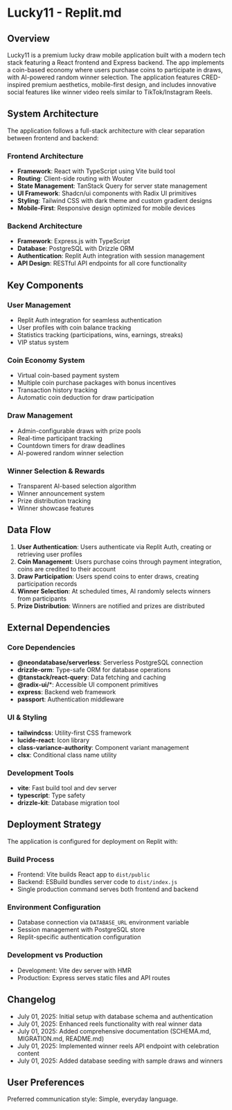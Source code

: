 # Lucky11 - Replit.md

## Overview

Lucky11 is a premium lucky draw mobile application built with a modern tech stack featuring a React frontend and Express backend. The app implements a coin-based economy where users purchase coins to participate in draws, with AI-powered random winner selection. The application features CRED-inspired premium aesthetics, mobile-first design, and includes innovative social features like winner video reels similar to TikTok/Instagram Reels.

## System Architecture

The application follows a full-stack architecture with clear separation between frontend and backend:

### Frontend Architecture
- **Framework**: React with TypeScript using Vite build tool
- **Routing**: Client-side routing with Wouter
- **State Management**: TanStack Query for server state management
- **UI Framework**: Shadcn/ui components with Radix UI primitives
- **Styling**: Tailwind CSS with dark theme and custom gradient designs
- **Mobile-First**: Responsive design optimized for mobile devices

### Backend Architecture
- **Framework**: Express.js with TypeScript
- **Database**: PostgreSQL with Drizzle ORM
- **Authentication**: Replit Auth integration with session management
- **API Design**: RESTful API endpoints for all core functionality

## Key Components

### User Management
- Replit Auth integration for seamless authentication
- User profiles with coin balance tracking
- Statistics tracking (participations, wins, earnings, streaks)
- VIP status system

### Coin Economy System
- Virtual coin-based payment system
- Multiple coin purchase packages with bonus incentives
- Transaction history tracking
- Automatic coin deduction for draw participation

### Draw Management
- Admin-configurable draws with prize pools
- Real-time participant tracking
- Countdown timers for draw deadlines
- AI-powered random winner selection

### Winner Selection & Rewards
- Transparent AI-based selection algorithm
- Winner announcement system
- Prize distribution tracking
- Winner showcase features

## Data Flow

1. **User Authentication**: Users authenticate via Replit Auth, creating or retrieving user profiles
2. **Coin Management**: Users purchase coins through payment integration, coins are credited to their account
3. **Draw Participation**: Users spend coins to enter draws, creating participation records
4. **Winner Selection**: At scheduled times, AI randomly selects winners from participants
5. **Prize Distribution**: Winners are notified and prizes are distributed

## External Dependencies

### Core Dependencies
- **@neondatabase/serverless**: Serverless PostgreSQL connection
- **drizzle-orm**: Type-safe ORM for database operations
- **@tanstack/react-query**: Data fetching and caching
- **@radix-ui/***: Accessible UI component primitives
- **express**: Backend web framework
- **passport**: Authentication middleware

### UI & Styling
- **tailwindcss**: Utility-first CSS framework
- **lucide-react**: Icon library
- **class-variance-authority**: Component variant management
- **clsx**: Conditional class name utility

### Development Tools
- **vite**: Fast build tool and dev server
- **typescript**: Type safety
- **drizzle-kit**: Database migration tool

## Deployment Strategy

The application is configured for deployment on Replit with:

### Build Process
- Frontend: Vite builds React app to `dist/public`
- Backend: ESBuild bundles server code to `dist/index.js`
- Single production command serves both frontend and backend

### Environment Configuration
- Database connection via `DATABASE_URL` environment variable
- Session management with PostgreSQL store
- Replit-specific authentication configuration

### Development vs Production
- Development: Vite dev server with HMR
- Production: Express serves static files and API routes

## Changelog

- July 01, 2025: Initial setup with database schema and authentication
- July 01, 2025: Enhanced reels functionality with real winner data
- July 01, 2025: Added comprehensive documentation (SCHEMA.md, MIGRATION.md, README.md)
- July 01, 2025: Implemented winner reels API endpoint with celebration content
- July 01, 2025: Added database seeding with sample draws and winners

## User Preferences

Preferred communication style: Simple, everyday language.